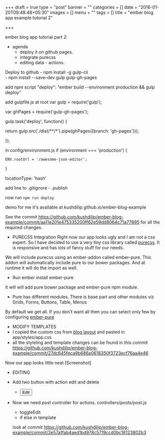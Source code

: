 +++
draft = true
type = "post"
banner = ""
categories = []
date = "2016-01-20T09:48:48+05:30"
images = []
menu = ""
tags = []
title = "ember blog app example tutorial 2"

+++

ember blog app tutorial part 2:

- agenda
  - deploy it on github pages.
  - integrate purecss
  - editing data - actions.

<!--more-->

Deploy to github
	- npm install -g gulp-cli  
	- npm install --save-dev gulp gulp-gh-pages
	
add npm script 
	"deploy": "ember build --environment production && gulp deploy"
	
	

	
add gulpfile.js at root
var gulp = require('gulp');

var ghPages = require('gulp-gh-pages');



gulp.task('deploy', function() {

  return gulp.src('./dist/**/*').pipe(ghPages({branch: 'gh-pages'}));

});
	


in config/environment.js
if (environment === 'production') {

    ENV.rootUrl = '/awesome-json-editor';

  }

locationType: 'hash'

add line to .gitignore
	- .publish

now run `npm run deploy`


demo
for me it's available at 
	kushdilip.github.io/ember-blog-example


See the commit https://github.com/kushdilip/ember-blog-example/commit/aa11e201e475335200ff62e59dd8064c71a77895 for all the required changes.


- PURECSS Integration
   Right now our app looks ugly and I am not a css expert. So I have decided to use a very tiny css library called [purecss](http://purecss.io/). It is responsive and has lots of fancy stuff for our needs. 

We will include purecss using an ember-addon called ember-pure. This addon will automatically include pure to our bower packages. And at runtime it will do the import as well.

- Run ember install ember-pure

It will will add pure bower package and ember-pure npm module.


- Pure has different modules. There is base part and other  modules viz Grids, Forms, Buttons, Table, Menus

By default we get all. If you don't want all then you can select only few by configuring [ember-pure](https://github.com/mike-north/ember-pure#configuration) 




- MODIFY TEMPLATES 
- I copied the custom css from [blog layout](http://purecss.io/layouts/blog/) and pasted in app/styles/app.css
- all the styleling and template changes can be found in this commit 
https://github.com/kushdilip/ember-blog-example/commit/27dc645feca9b686a0618350f3723ecf76aa4e46

Now our app looks little neat
[Screenshot]



- EDITING
- Add two button with action edit and delete
	<nav class="nav pure-u-md-1-4">
          <ul class="nav-list">
              <li class="nav-item">
                  <button class="pure-button pure-button-primary" type="button" name="button" {{action "editPost"}}>Edit</button>
              </li>
          </ul>
        </nav>


- Now we need post controller for actions. controllers/posts/post.js
	- toggleEdit
	- if else in template

 	look at commit https://github.com/kushdilip/ember-blog-example/commit/2e57a1fab4aed1bd978c5719ccd0bc18123802b3
